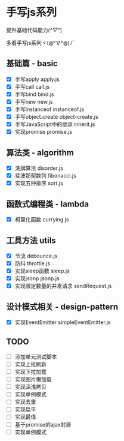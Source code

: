 # 手写js系列
提升基础代码能力(*^▽^*)

多看手写js系列ヾ(◍°∇°◍)ﾉﾞ
## 基础篇 - basic
- [x] 手写apply apply.js
- [x] 手写call call.js
- [x] 手写bind bind.js
- [x] 手写new new.js
- [x] 手写instanceof instanceof.js
- [x] 手写object.create object-create.js
- [x] 手写JavaScript中的继承 inherit.js
- [x] 实现promise promise.js
## 算法类 - algorithm
- [x] 洗牌算法 disorder.js
- [x] 斐波那契数列 fibonacci.js
- [x] 实现五种排序 sort.js
## 函数式编程类 - lambda
- [x] 柯里化函数 currying.js
## 工具方法 utils
- [x] 节流 debounce.js
- [x] 防抖 throttle.js
- [x] 实现sleep函数 sleep.js
- [x] 实现jsonp jsonp.js
- [x] 实现限定数量的并发请求 sendRequest.js
## 设计模式相关 - design-pattern
- [x] 实现EventEmitter simpleEventEmitter.js

## TODO
- [ ] 添加单元测试脚本
- [ ] 实现上拉刷新
- [ ] 实现下拉加载
- [ ] 实现图片懒加载
- [ ] 实现深浅拷贝
- [ ] 实现单例模式
- [ ] 实现去重
- [ ] 实现扁平
- [ ] 实现最值
- [ ] 基于promise的ajax封装
- [ ] 实现单例模式
